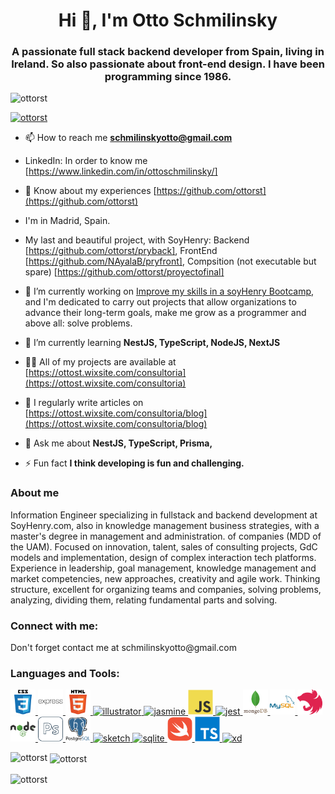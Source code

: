 <h1 align="center">Hi 👋, I'm Otto Schmilinsky</h1>
<h3 align="center">A passionate full stack backend developer from Spain, living in Ireland. So also passionate about front-end design. I have been programming since 1986.</h3>

<p align="left"> <img src="https://komarev.com/ghpvc/?username=ottorst&label=Profile%20views&color=0e75b6&style=flat" alt="ottorst" /> </p>

<p align="left"> <a href="https://github.com/ryo-ma/github-profile-trophy"><img src="https://github-profile-trophy.vercel.app/?username=ottorst" alt="ottorst" /></a> </p>

- 📫 How to reach me **schmilinskyotto@gmail.com**
- LinkedIn: In order to know me [https://www.linkedin.com/in/ottoschmilinsky/]
- 📄 Know about my experiences [https://github.com/ottorst](https://github.com/ottorst)
- I'm in Madrid, Spain.

- My last and beautiful project, with SoyHenry: Backend [https://github.com/ottorst/pryback], FrontEnd [https://github.com/NAyalaB/pryfront], Compsition (not executable but spare) [https://github.com/ottorst/proyectofinal]

- 🔭 I’m currently working on [Improve my skills in a soyHenry Bootcamp](https://www.soyhenry.com), and I'm dedicated to carry out projects that allow organizations to advance their long-term goals, make me grow as a programmer and above all: solve problems.

- 🌱 I’m currently learning **NestJS, TypeScript, NodeJS, NextJS**

- 👨‍💻 All of my projects are available at [https://ottost.wixsite.com/consultoria](https://ottost.wixsite.com/consultoria)

- 📝 I regularly write articles on [https://ottost.wixsite.com/consultoria/blog](https://ottost.wixsite.com/consultoria/blog)

- 💬 Ask me about **NestJS, TypeScript, Prisma,**

- ⚡ Fun fact **I think developing is fun and challenging.**

<h3 align="left">About me</h3>
<p align="left">Information Engineer specializing in fullstack and backend development at SoyHenry.com, also in knowledge management business strategies, with a master's degree in management and administration. of companies (MDD of the UAM). Focused on innovation, talent, sales of consulting projects, GdC models and implementation, design of complex interaction tech platforms. Experience in leadership, goal management, knowledge management and market competencies, new approaches, creativity and agile work. Thinking structure, excellent for organizing teams and companies, solving problems, analyzing, dividing them, relating fundamental parts and solving.</p>
<h3 align="left">Connect with me:</h3>
<p align="left">Don't forget contact me at schmilinskyotto@gmail.com
</p>

<h3 align="left">Languages and Tools:</h3>
<p align="left"> <a href="https://www.w3schools.com/css/" target="_blank" rel="noreferrer"> <img src="https://raw.githubusercontent.com/devicons/devicon/master/icons/css3/css3-original-wordmark.svg" alt="css3" width="40" height="40"/> </a> <a href="https://expressjs.com" target="_blank" rel="noreferrer"> <img src="https://raw.githubusercontent.com/devicons/devicon/master/icons/express/express-original-wordmark.svg" alt="express" width="40" height="40"/> </a> <a href="https://www.w3.org/html/" target="_blank" rel="noreferrer"> <img src="https://raw.githubusercontent.com/devicons/devicon/master/icons/html5/html5-original-wordmark.svg" alt="html5" width="40" height="40"/> </a> <a href="https://www.adobe.com/in/products/illustrator.html" target="_blank" rel="noreferrer"> <img src="https://www.vectorlogo.zone/logos/adobe_illustrator/adobe_illustrator-icon.svg" alt="illustrator" width="40" height="40"/> </a> <a href="https://jasmine.github.io/" target="_blank" rel="noreferrer"> <img src="https://www.vectorlogo.zone/logos/jasmine/jasmine-icon.svg" alt="jasmine" width="40" height="40"/> </a> <a href="https://developer.mozilla.org/en-US/docs/Web/JavaScript" target="_blank" rel="noreferrer"> <img src="https://raw.githubusercontent.com/devicons/devicon/master/icons/javascript/javascript-original.svg" alt="javascript" width="40" height="40"/> </a> <a href="https://jestjs.io" target="_blank" rel="noreferrer"> <img src="https://www.vectorlogo.zone/logos/jestjsio/jestjsio-icon.svg" alt="jest" width="40" height="40"/> </a> <a href="https://www.mongodb.com/" target="_blank" rel="noreferrer"> <img src="https://raw.githubusercontent.com/devicons/devicon/master/icons/mongodb/mongodb-original-wordmark.svg" alt="mongodb" width="40" height="40"/> </a> <a href="https://www.mysql.com/" target="_blank" rel="noreferrer"> <img src="https://raw.githubusercontent.com/devicons/devicon/master/icons/mysql/mysql-original-wordmark.svg" alt="mysql" width="40" height="40"/> </a> <a href="https://nestjs.com/" target="_blank" rel="noreferrer"> <img src="https://raw.githubusercontent.com/devicons/devicon/master/icons/nestjs/nestjs-plain.svg" alt="nestjs" width="40" height="40"/> </a> <a href="https://nodejs.org" target="_blank" rel="noreferrer"> <img src="https://raw.githubusercontent.com/devicons/devicon/master/icons/nodejs/nodejs-original-wordmark.svg" alt="nodejs" width="40" height="40"/> </a> <a href="https://www.photoshop.com/en" target="_blank" rel="noreferrer"> <img src="https://raw.githubusercontent.com/devicons/devicon/master/icons/photoshop/photoshop-line.svg" alt="photoshop" width="40" height="40"/> </a> <a href="https://www.postgresql.org" target="_blank" rel="noreferrer"> <img src="https://raw.githubusercontent.com/devicons/devicon/master/icons/postgresql/postgresql-original-wordmark.svg" alt="postgresql" width="40" height="40"/> </a> <a href="https://www.sketch.com/" target="_blank" rel="noreferrer"> <img src="https://www.vectorlogo.zone/logos/sketchapp/sketchapp-icon.svg" alt="sketch" width="40" height="40"/> </a> <a href="https://www.sqlite.org/" target="_blank" rel="noreferrer"> <img src="https://www.vectorlogo.zone/logos/sqlite/sqlite-icon.svg" alt="sqlite" width="40" height="40"/> </a> <a href="https://developer.apple.com/swift/" target="_blank" rel="noreferrer"> <img src="https://raw.githubusercontent.com/devicons/devicon/master/icons/swift/swift-original.svg" alt="swift" width="40" height="40"/> </a> <a href="https://www.typescriptlang.org/" target="_blank" rel="noreferrer"> <img src="https://raw.githubusercontent.com/devicons/devicon/master/icons/typescript/typescript-original.svg" alt="typescript" width="40" height="40"/> </a> <a href="https://www.adobe.com/products/xd.html" target="_blank" rel="noreferrer"> <img src="https://cdn.worldvectorlogo.com/logos/adobe-xd.svg" alt="xd" width="40" height="40"/> </a> </p>

<p><img align="left" src="https://github-readme-stats.vercel.app/api/top-langs?username=ottorst&show_icons=true&locale=en&layout=compact" alt="ottorst" /></p>

<p>&nbsp;<img align="center" src="https://github-readme-stats.vercel.app/api?username=ottorst&show_icons=true&locale=en" alt="ottorst" /></p>

<p><img align="center" src="https://github-readme-streak-stats.herokuapp.com/?user=ottorst&" alt="ottorst" /></p>

